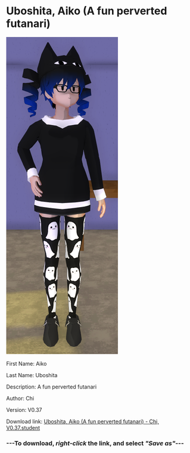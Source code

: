 # Uboshita, Aiko (A fun perverted futanari)

<img src = "https://raw.githubusercontent.com/Arbiter1223/Daigaku-Gurashi-Custom-Students/master/Students/Files/Uboshita%2C%20Aiko%20(A%20fun%20perverted%20futanari).png">

First Name: Aiko

Last Name: Uboshita

Description: A fun perverted futanari

Author: Chi

Version: V0.37

Download link: <a href="https://raw.githubusercontent.com/Arbiter1223/Daigaku-Gurashi-Custom-Students/master/Students/Files/Uboshita%2C%20Aiko%20(A%20fun%20perverted%20futanari)%20-%20Chi%2C%20V0.37.student">Uboshita, Aiko (A fun perverted futanari) - Chi, V0.37.student</a>

### ---**To download, _right-click_ the link, and select _"Save as"_**---
